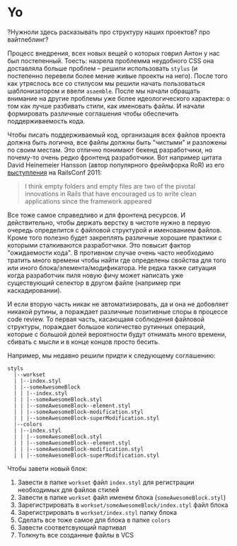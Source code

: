 # Yo

?Нужноли здесь расказывать про структуру наших проектов? про вайтлеблинг?

Процесс внедрения, всех новых вещей о которых говрил Антон у нас был постепенный. Тоесть: назрела проблемма неудобного CSS она доставляла больше проблем – решили использовать `stylus` (и постепенно перевели более мение живые проекты на него). После того как утряслось все со стилусом мы решили начать пользоваться шаблонизатором и ввели `asaemble`. После мы начали обращать внимание на другие проблемы уже более идеологического характера: о том как лучше разбивать стили, как именовать файлы. И начали формировать различные соглашения чтобы обеспечить поддерживаемость кода.

Чтобы писать поддерживаемый код, организация всех файлов проекта должна быть логична, все файлы должны быть "чистыми" и разложены по своим местам. Это отлично понимают бекенд разработчики, но почему-то очень редко фронтенд разработчики.
Вот например цитата David Heinemeier Hansson (автор популярного фреймфорка RoR) из его [выступления](http://www.rubyinside.com/dhh-keynote-streaming-live-from-railsconf-2011-right-here-right-now-4769.html) на RailsConf 2011:

> I think empty folders and empty files are two of the pivotal innovations in Rails that have encouraged us to write clean applications since the framework appeared

Все тоже самое справедливо и для фронтенд ресурсов.
И действительно, чтобы держать верстку в чистоте нужно в первую очередь определится с файловой структурой и именованием файлов. Кроме того полезно будет закреплять различные хорошие практики с которыми сталкиваются разработчики. Это повысит фактор "ожидаемости кода". В противном случае очень часто необходимо тратить много времени чтобы найти где определены свойства для того или иного блока/элемента/модификатора. Не редка также ситуация когда разработчик пиля новую фичу может написать уже существующий селектор в другом файле (например при каскадировании).

И если вторую часть никак не автоматизировать, да и она не добовляет никакой рутины, а пораждает различные позитивные споры в процессе code review. То первая часть, касающаяя соблюдения файловой структуры, пораждает большое количество рутинных операций, которые с большой долей вероятности будут отнимать много времени, сбивать с мысли и в конце концов просто бесить.

Например, мы недавно решили придти к следующему соглашению:

```
styls
  |--workset
  | |--index.styl
  | |--someAwesomeBlock
  | | |--index.styl
  | | |--someAwesomeBlock.styl
  | | |--someAwesomeBlock--element.styl
  | | |--someAwesomeBlock-modification.styl
  | | |--someAwesomeBlock-superModification.styl
  |--colors
  | |--index.styl
  | | |--someAwesomeBlock.styl
  | | |--someAwesomeBlock--element.styl
  | | |--someAwesomeBlock-modification.styl
  | | |--someAwesomeBlock-superModification.styl
```

Чтобы завети новый блок:
1. Завести в папке `workset` файл `index.styl` для регистрации необходимых для файлов стилей
2. Завести в папке `workset` файл именем блока (`someAwesomeBlock.styl`)
3. Зарегистрировать в `workset/someAwesomeBlock/index.styl` файл блока
4. Зарегистрировать в `workset/index.styl` папку блока
5. Сделать все тоже самое для блока в папке `colors`
6. Завести соответсвующий партивал
7. Толкнуть все созданные файлы в VCS




